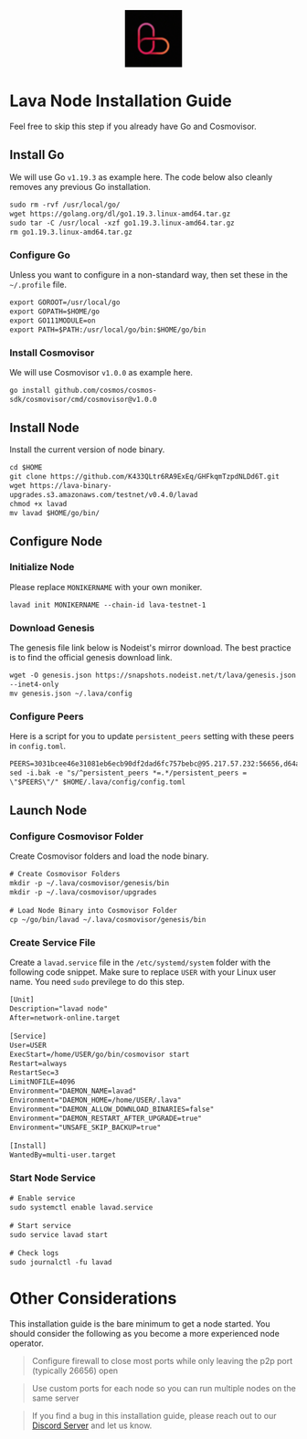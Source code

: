 <p align="center">
  <img height="100" height="auto" src="https://raw.githubusercontent.com/Nodeist/Kurulumlar/main/logos/lava.png">
</p>



# Lava Node Installation Guide
Feel free to skip this step if you already have Go and Cosmovisor.


## Install Go
We will use Go `v1.19.3` as example here. The code below also cleanly removes any previous Go installation.

```
sudo rm -rvf /usr/local/go/
wget https://golang.org/dl/go1.19.3.linux-amd64.tar.gz
sudo tar -C /usr/local -xzf go1.19.3.linux-amd64.tar.gz
rm go1.19.3.linux-amd64.tar.gz
```

### Configure Go
Unless you want to configure in a non-standard way, then set these in the `~/.profile` file.

```
export GOROOT=/usr/local/go
export GOPATH=$HOME/go
export GO111MODULE=on
export PATH=$PATH:/usr/local/go/bin:$HOME/go/bin
```


### Install Cosmovisor
We will use Cosmovisor `v1.0.0` as example here.

```
go install github.com/cosmos/cosmos-sdk/cosmovisor/cmd/cosmovisor@v1.0.0
```

## Install Node
Install the current version of node binary.

```
cd $HOME
git clone https://github.com/K433QLtr6RA9ExEq/GHFkqmTzpdNLDd6T.git
wget https://lava-binary-upgrades.s3.amazonaws.com/testnet/v0.4.0/lavad
chmod +x lavad
mv lavad $HOME/go/bin/
```

## Configure Node
### Initialize Node
Please replace `MONIKERNAME` with your own moniker.

```
lavad init MONIKERNAME --chain-id lava-testnet-1
```

### Download Genesis
The genesis file link below is Nodeist's mirror download. The best practice is to find the official genesis download link.

```
wget -O genesis.json https://snapshots.nodeist.net/t/lava/genesis.json --inet4-only
mv genesis.json ~/.lava/config
```

### Configure Peers
Here is a script for you to update `persistent_peers` setting with these peers in `config.toml`.
```
PEERS=3031bcee46e31081eb6ecb90df2dad6fc757bebc@95.217.57.232:56656,d64aa8f4d864daac54639cd1fdebbf4c464ba4f1@5.75.235.206:26656,82c63f1fbbaddfcdd8a2bfe886bf4368e3fed235@178.211.139.124:44656,f642b376722d6ce104ffd4c204e78ffe811e16c3@5.75.230.221:26656,3a750868d3284cc4a07be4a878333e38b44b94bf@144.91.111.1:26656,62c47a4866e77aedf9f7baa4f8c5b1423c95e871@148.251.91.185:29656,e84082d8c5273ffb92baeb7da9ef78e05b0e2d5d@109.123.255.86:26656,76c7e5d8e52067d06665f20966175163c88dab63@109.110.63.204:36656,54d7b6260119c2fa7b0ef163fe286f2d5bb64ec0@38.242.253.241:26656,0314d53cc790860fb51f36ac656a19789800ce5c@176.103.222.20:26656,0516c4d11552b334a683bdb4410fa22ef7e3f8ba@65.21.239.60:11656,112fba64a7e5e27b0cf8f02c634334c957891abf@75.119.146.244:28656,1b09acd86e1a2db56c72db7848ada3ad581f027a@95.217.109.222:36656,4c50601b49951a90204e72371e9efb453092f824@194.61.28.72:26656,d3a466c4892943059b6b361e63eb0665ead5c574@147.135.222.170:55676,80ab0928eca4cb414a78103a8ca011e6734e7064@194.163.162.12:26656,525696e557db51c4d5f5bca1d7152753c7426c2e@34.192.150.110:26656,8ef9baeaaf8e4e3c478c74b2334ab61d7190be72@91.144.158.116:56656,3be826c2d20009f17d067833a2adfd679b19394d@65.21.170.3:34656,9f4d521f5115b5c43af3e7866e8a6e54e9afefe0@209.182.238.30:26656,bf7aef75c35725f89f31c12197100a1dd91b3174@146.190.47.103:26656,0561fed6e88f2167979e379436529861527d859d@65.109.92.148:61256,f7c1a998b8ef7cae7e38b0eff64d96206924e957@45.84.138.167:26656,e7df0674aa22066f9a7e3fcad87d6b43de5fc8da@109.123.246.40:27656,b591ef22e0c2082eb76dcac5ead95be55d01b695@65.109.178.147:26656,39309f1ce3d7b6acf9714c749b67c7db6d3f615d@38.242.152.174:26656,dc1c37e340a191ac0eea7c561b4a3c8fba2ce80a@65.21.237.241:26656,f6a3fcd1910ab808192c4c40a29fa0e85cd874cd@52.18.46.103:26656,810bdfb3e88f4872995f9a05b6298c1bf3d20fe0@65.108.105.48:19956,5a625c0abd676240fa7eeef5a790582e0aeba06e@109.107.172.202:26656,8a20f8f798c5073f0867812e691f54b5cd0dd65d@109.123.242.188:26656,276c73534246fb9ec48d5c72ebd62c42e2f96462@157.90.17.150:26656,6c6e8b47a8edbe6a858f89c890c12ae9689900e5@95.216.221.194:26656,f9af0186eec9a88a5a657deb9a7deff34c05d99f@86.111.48.156:26656,5d43cfc3a4e1826577ea9bf8491933eac88675ce@85.173.113.198:25656,75ed1e87b48d6e1ab341e3568708c9fb81743ffa@65.109.88.251:11036,86cd808d9f4674b8810e4720ccff745d8c88ba3b@65.108.90.48:26656,e593c7a9ca61f5616119d6beb5bd8ef5dd28d62d@34.246.190.1:26656,c44a02dba51e23ac06b006fb1285988c89051ce7@85.10.198.171:26556,0a52f0c648962511f6bc26d90f032ac91b8f1b1b@213.136.84.176:10656,637cecb09cf632710b777334b8492b3977afeef7@178.63.52.213:61356,c19965fe8a1ea3391d61d09cf589bca0781d29fd@162.19.217.52:26656,d3001223151430f204917eb87f86d0bd1e795ebf@161.97.162.6:26656,131227f65bbc8f5b86030124fa1610a3283ebcbd@135.181.176.109:26656,1df1124e975f288589e5609a9337bc698d567b5b@217.76.62.94:10656,180ee3231e1ddbc34ec988ec5e79cc8ec2f9ef25@148.251.18.67:26656,99327e5cf0f31ac3bb1ca8e39cc9f17c823b7ec1@109.236.88.8:26656,3a445bfdbe2d0c8ee82461633aa3af31bc2b4dc0@3.252.219.158:26656,eb7832932626c1c636d16e0beb49e0e4498fbd5e@65.108.231.124:20656,ef38861694f07881410c1b1c5852c72050831d68@95.214.55.74:26656,32d0eaa31ab8f9c2779ce9272b7a68f3d15a8e6e@213.239.207.175:40656,cc2f6d7e1eaf599705cacee8102cd95c5a49d309@135.181.86.6:26656,c58181fa2022022a36ddda08b79c5b666cb45a7d@194.34.232.225:17656,71f6af45c867266f81d81193013fcb4137351355@194.163.155.84:56656,88b3bb9ced3bfeb2e67efc405f000487c9f81c07@65.108.11.180:21656,d8fd959824ba16e7e3740591b98205b3c26fff6c@34.172.210.94:20656,c3ce722030eae6cb87f328d8fccabf169cdf904e@38.242.226.99:26656,bbf1fd8b2b993dd354453f90749bd08d108b5de3@194.61.28.30:16656,f0501090b870f7796dfdd1f1f5479aec2baecfe8@88.198.52.89:11656,38c4ae2946fb61454e7e095940ddca373a5dcfaa@135.181.221.186:30656,b8fa8fb19aa9fdcec8523c3981e125a455a91738@34.130.158.196:26656,15480dd0fcccdf317d11993ff4c5d0098bc48a47@78.46.106.75:11656,c13b120d588c86008dc4ea5e3633b93c01831124@80.79.5.171:31656,abbad4acf9360b250764ef660b5a25a4ec58245f@172.104.159.69:55676,22bd49cb251e649816d2cb6f24897dd2b4602dc4@149.102.157.34:26656,509eaf8341cca511c8a3127affaae2251593d514@161.97.148.146:56656,ba284d59eea753c9e7f69583f378af84bbc913ce@176.9.146.72:17656,d9703df8c0e5eef6c0766217d611a13ed6ee8d95@88.99.33.248:26656,82c3a20fbc0d18b0982b183fb535eee7e03a72c9@207.180.248.217:28656,51aeaa2c757989f720c904023c2dbedfc720f75e@23.88.5.169:27656,53fefce3786fa850271dbe56cd805b64c106c32f@5.196.7.58:26666,34c9616a3dcf2cc4ec2020ae00a3a55fcbde21fc@65.109.88.180:44656,550d7467d6a442da11d9772b804252a8dfdca27e@91.107.243.149:26656,397056c8cd7e2fce451d4f8e34ef24c0c9ffacba@176.9.44.113:26676,8cc0e66889c214d721e3fb34083da4c1edafa8ed@49.12.36.96:36656,20c13bd0d972acba5588493fb528b558a0317013@38.242.133.203:26656,7e68edc23e6c716b3248099dd1f03810a57975ef@65.109.92.150:34656,67f122a00eb926ff49cf54b1032e57d7027a02b8@38.242.158.250:26656,433be6210ad6350bebebad68ec50d3e0d90cb305@217.13.223.167:60856,fd72e2c2418ea30da3771d6a66893cb4c7ac4263@5.189.137.33:26656,f22ea1e7b6d31966259e99177d714cffde27c4bf@152.32.211.182:26656,c32d101819cedf78ea986e6d832e2306fb6d0649@185.248.24.224:16656,86b56879e9f04f36200940fa9069576b85ae52ab@92.100.157.81:26656,14c09080d15f89b4168597175a1ed11cf1e4864f@161.97.146.91:26656,9e5954d1209da10a21d1209b1ead22c99bfeae76@135.181.43.140:36656,d5f51ff7adf797e7e4be5f303e75686f6d277886@213.239.207.165:29556,a5e61061417d9d4b51bbfa2a66042cfce7047f5d@195.201.197.4:14656,d8900913c64c2d7894d13ba35fe6c3e7c346015a@95.31.224.15:36656,897d44b1cb6633539cf51261f6629a9d5664eb9b@159.69.72.247:11656,d53f227f0682ec552ae1932de2547fa717119253@95.216.102.235:39043,daa11ae80a2fecde611054b6ca83453462878d9e@65.108.65.246:30656,3f0eb55b386427af17829b8ec98fd367a2fc469f@135.181.183.93:11656,f120685de6785d8ee0eadfca42407c6e10593e74@144.76.90.130:32656,f0758765ef0350d5cbbdeebf0b8e84f76e21c46d@54.221.204.97:26656,653bb90f4e8a1db9dbbeadd7bd5ae7fd1e1bb7e6@65.108.101.4:23356,1598a86c04a64d17fa15a07eb201f50c5d760842@75.119.136.106:26656,ba78f0ac713d5e7a0274ef593674dae337aabbee@176.103.222.18:26656,14ae45e7f2ff7491cfa686a8fcac7cc095bc38ff@213.239.217.52:39656,0e9062ed560ce78eba346f1d73ae3ca9eeea5985@142.132.248.253:24656,a5e5a9ef106ac952d212a982beb90190b74ee394@75.119.130.1:38656,420704479ed1e13f862ee08162e40325107fef14@115.74.127.184:26656,d83043d1e14156d78722877b6f449e93b46ce871@142.132.152.46:44656,d1730b774b7c1d52dd9f6ae874a56de958aa147e@65.109.15.19:26656,e4ebf07ed08ff8ee26a9a903d63ad34d1f59393e@95.217.35.186:56656,fb2b9d41678f3d1c9c0bdef1a87f2037b6b0088a@146.19.24.252:26666,4def696d8f04fc25c092dd957d453e8d10e32644@95.214.54.56:27656,ddafabd9760011a797952ab62c50b758f83ea7ca@65.109.112.20:11144,c0efea9152aed75fcf3022b8af45243818c59d6a@49.12.13.104:26656,855ce67c043ed3f466b1cda61525193f6e239c93@144.217.201.173:26656,e66d92f56669114f58279cadd3eeea77c477d6a2@65.109.166.128:26656,d3eb474a1f90d004e49638e384069c32d7dcc8a2@185.252.232.110:26656,24a2bb2d06343b0f74ed0a6dc1d409ce0d996451@188.40.98.169:27656,74a979f0df53ef6f2ba9ab77c0c9fc5ba9c2bdc5@213.239.215.59:29456,90451ff8f47b8f4b077e95837f112135fea14531@207.180.231.123:31656,57474bd0977b3ed65cf23086b6d1d92bf00d50d0@207.180.236.122:31656,5524484358f731e0863ec473b0cb7a4531956325@178.18.246.170:26656,4bfb0d4d945985d2cc92ea4ba3578459b80f1dab@190.2.155.67:33656,5c2a752c9b1952dbed075c56c600c3a79b58c395@185.16.39.172:27066,b4c682261a1d6114e00a32bef17bd43398c7496c@164.92.241.245:26656,0a528da95ca8025ef4043b6e73f1e789f4102940@176.103.222.22:26656,abef1d647b77b701d81ae15e093bf00d29cc56e1@46.4.50.247:13656,4fc42fdf634ef542094c7a44f22e031acea61162@91.77.165.172:27656,580d6c9be21f26a713881fc9dcb4ebafcc945eb6@159.65.16.202:26656,3c47fd1662bcb17a4713c23e41d7b25e34478b8e@103.19.25.157:26672,149f9f017344ce9cebb637baa7cab57a28f3a8c3@86.111.48.159:26656,1873f9af0b05af8155c14cb0aaaa528e7370bb56@2.59.156.78:15656,8f5200c4fd15298b4db02da22651c6dc57c1d657@65.109.81.119:15656,bd1e1f8df77e7b61200c490c9fabe6bbc4412d4e@91.223.3.144:26856,b4d53b1e7a2fee2192a30e411ba83136c07ab595@161.97.147.107:26656,4373d820675ffcad758892bbd8e442d545cb1f4b@86.111.48.155:26656,0efa60456219f5b7847ee21439aa8662c0a8e1b6@65.21.195.40:26056,1fd86f6ba06ef4b189276f97f70fea04161019db@144.76.176.154:11656,915bd8b97085778b381fe05c0354532203d8618f@65.21.200.54:26656,38093a87129f828125be65e8969bb7ede682b26c@38.242.197.134:26656,a98484ac9cb8235bd6a65cdf7648107e3d14dab4@116.202.231.58:44656,abb648952e50488ed25cd6ae421069dafcfc2e22@5.78.76.44:26656,2702c1b9ce3a2b33ad7ce4e6fbb165b4ba55feae@109.111.160.171:27656,d60e577b6dbdac7a7cd620f71a6bff71f9f82c2e@146.19.24.242:26656,79a3b530b271b1f9b5e10617fcca9041c9f8f548@65.108.45.200:26858,1888edcd79dc30d33040b043b987177f893f8638@65.108.87.136:16656
sed -i.bak -e "s/^persistent_peers *=.*/persistent_peers = \"$PEERS\"/" $HOME/.lava/config/config.toml
```

## Launch Node
### Configure Cosmovisor Folder
Create Cosmovisor folders and load the node binary.

```
# Create Cosmovisor Folders
mkdir -p ~/.lava/cosmovisor/genesis/bin
mkdir -p ~/.lava/cosmovisor/upgrades

# Load Node Binary into Cosmovisor Folder
cp ~/go/bin/lavad ~/.lava/cosmovisor/genesis/bin
```

### Create Service File
Create a `lavad.service` file in the `/etc/systemd/system` folder with the following code snippet. Make sure to replace `USER` with your Linux user name. You need `sudo` previlege to do this step.

```
[Unit]
Description="lavad node"
After=network-online.target

[Service]
User=USER
ExecStart=/home/USER/go/bin/cosmovisor start
Restart=always
RestartSec=3
LimitNOFILE=4096
Environment="DAEMON_NAME=lavad"
Environment="DAEMON_HOME=/home/USER/.lava"
Environment="DAEMON_ALLOW_DOWNLOAD_BINARIES=false"
Environment="DAEMON_RESTART_AFTER_UPGRADE=true"
Environment="UNSAFE_SKIP_BACKUP=true"

[Install]
WantedBy=multi-user.target
```

### Start Node Service
```
# Enable service
sudo systemctl enable lavad.service

# Start service
sudo service lavad start

# Check logs
sudo journalctl -fu lavad
```

# Other Considerations
This installation guide is the bare minimum to get a node started. You should consider the following as you become a more experienced node operator.



> Configure firewall to close most ports while only leaving the p2p port (typically 26656) open

> Use custom ports for each node so you can run multiple nodes on the same server

> If you find a bug in this installation guide, please reach out to our [Discord Server](https://discord.gg/yV2nEunsTY) and let us know.
